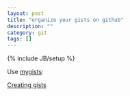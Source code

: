 ```yaml
---
layout: post
title: "organize your gists on github"
description: ""
category: git 
tags: []
---
```

{% include JB/setup %}

Use [mygists](https://www.mygists.info/):

[Creating gists](https://help.github.com/articles/creating-gists) 
